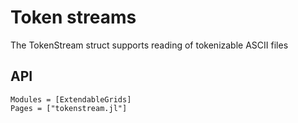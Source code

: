 # Token streams

The TokenStream struct supports
reading of tokenizable ASCII files

## API

```@autodocs
Modules = [ExtendableGrids]
Pages = ["tokenstream.jl"]
```
